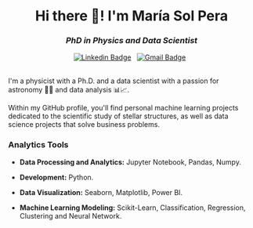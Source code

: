 <h1 align="center">Hi there 👋! I'm María Sol Pera</h1>

<h3 align="center"><i>PhD in Physics and Data Scientist</i></h3>

<div align="center">

[![Linkedin Badge](https://img.shields.io/badge/LinkedIn-0077B5?style=flat&logo=linkedin&logoColor=white)](https://www.linkedin.com/in/m-sol-pera/)&nbsp;&nbsp;
[![Gmail Badge](https://img.shields.io/badge/Gmail-D14836?style=flat&logo=gmail&logoColor=white&link=mailto:msolpera@gmail.com)](mailto:msolpera@gmail.com)&nbsp;&nbsp;
<!-- [![Instagram Badge](https://img.shields.io/badge/Instagram-E4405F?style=flat&logo=instagram&logoColor=white)](https://www.instagram.com/supralunar__)&nbsp;&nbsp; -->

</div>

<br>
I'm a physicist with a Ph.D. and a data scientist with a passion for astronomy 🔭✨ and data analysis 📊📈.

Within my GitHub profile, you'll find personal machine learning projects dedicated to the scientific study of stellar structures, as well as data science projects that solve business problems.

### Analytics Tools

* **Data Processing and Analytics:** Jupyter Notebook, Pandas, Numpy.

* **Development:** Python.

* **Data Visualization:** Seaborn, Matplotlib, Power BI.

* **Machine Learning Modeling:** Scikit-Learn, Classification, Regression, Clustering and Neural Network.


<!--
**msolpera/msolpera** is a ✨ _special_ ✨ repository because its `README.md` (this file) appears on your GitHub profile.

Here are some ideas to get you started:

- 🔭 I’m currently working on ...
- 🌱 I’m currently learning ...
- 👯 I’m looking to collaborate on ...
- 🤔 I’m looking for help with ...
- 💬 Ask me about ...
- 📫 How to reach me: ...
- 😄 Pronouns: ...
- ⚡ Fun fact: ...
-->
